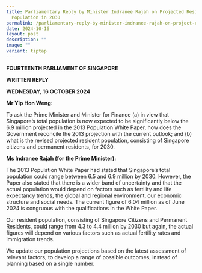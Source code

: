 ```yaml
---
title: Parliamentary Reply by Minister Indranee Rajah on Projected Resident
  Population in 2030
permalink: /parliamentary-reply-by-minister-indranee-rajah-on-project-resident-population-in-2030/
date: 2024-10-16
layout: post
description: ""
image: ""
variant: tiptap
---
```

<p><strong>FOURTEENTH PARLIAMENT OF SINGAPORE</strong>
</p>
<p><strong>WRITTEN REPLY</strong>&nbsp;</p>
<p><strong>WEDNESDAY, 16 OCTOBER 2024</strong>
</p>
<p></p>
<p><strong>Mr Yip Hon Weng:</strong>
</p>
<p>To ask the Prime Minister and Minister for Finance (a) in view that Singapore’s
total population is now expected to be significantly below the 6.9 million
projected in the 2013 Population White Paper, how does the Government reconcile
the 2013 projection with the current outlook; and (b) what is the revised
projected resident population, consisting of Singapore citizens and permanent
residents, for 2030.</p>
<p><strong>Ms Indranee Rajah (for the Prime Minister):</strong>
</p>
<p>The 2013 Population White Paper had stated that Singapore’s total population
could range between 6.5 and 6.9 million by 2030. However, the Paper also
stated that there is a wider band of uncertainty and that the actual population
would depend on factors such as fertility and life expectancy trends, the
global and regional environment, our economic structure and social needs.
The current figure of 6.04 million as of June 2024 is congruous with the
qualifications in the White Paper.</p>
<p>Our resident population, consisting of Singapore Citizens and Permanent
Residents, could range from 4.3 to 4.4 million by 2030 but again, the actual
figures will depend on various factors such as actual fertility rates and
immigration trends.</p>
<p>We update our population projections based on the latest assessment of
relevant factors, to develop a range of possible outcomes, instead of planning
based on a single number.</p>
<p></p>
